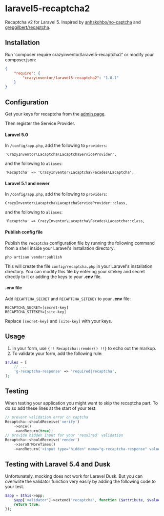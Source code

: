 # laravel5-recaptcha2

Recaptcha v2 for Laravel 5. Inspired by [anhskohbo/no-captcha](https://github.com/anhskohbo/no-captcha) and [greggilbert/recaptcha](https://github.com/greggilbert/recaptcha).

## Installation

Run 'composer require crazyinventor/laravel5-recaptcha2' or modify your composer.json:
```json
{
    "require": {
        "crazyinventor/laravel5-recaptcha2": "1.0.1"
    }
}
```

## Configuration

Get your keys for recaptcha from the [admin page](https://www.google.com/recaptcha/admin#list).

Then register the Service Provider.

#### Laravel 5.0

In `/config/app.php`, add the following to `providers`:
```
'CrazyInventor\Lacaptcha\LacaptchaServiceProvider',
```
and the following to `aliases`:
```
'Recaptcha' => 'CrazyInventor\Lacaptcha\Facades\Lacaptcha',
```

#### Laravel 5.1 and newer

In `/config/app.php`, add the following to `providers`:
```
CrazyInventor\Lacaptcha\LacaptchaServiceProvider::class,
```
and the following to `aliases`:
```
'Recaptcha' => CrazyInventor\Lacaptcha\Facades\Lacaptcha::class,
```

#### Publish config file

Publish the `recaptcha` configuration file by running the following command from a shell inside your Laravel's installation directory:

```
php artisan vendor:publish
```

This will create the file `config/recaptcha.php` in your Laravel's installation directory. You can modify this file by entering your sitekey and secret directly to it or adding the keys to your **.env** file.

#### .env file

 Add `RECAPTCHA_SECRET` and `RECAPTCHA_SITEKEY` to your **.env** file:
```
RECAPTCHA_SECRET=[secret-key]
RECAPTCHA_SITEKEY=[site-key]
```
Replace `[secret-key]` and `[site-key]` with your keys.

## Usage

1. In your form, use `{!! Recaptcha::render() !!}` to echo out the markup.
2. To validate your form, add the following rule:
```php
$rules = [
    // ...
    'g-recaptcha-response' => 'required|recaptcha',
];
```

## Testing

When testing your application you might want to skip the recaptcha part. To do so add these lines at the start of your test:
```php
// prevent validation error on captcha
Recaptcha::shouldReceive('verify')
    ->once()
    ->andReturn(true);
// provide hidden input for your 'required' validation
Recaptcha::shouldReceive('render')
    ->zeroOrMoreTimes()
    ->andReturn('<input type="hidden" name="g-recaptcha-response" value="1" />');
```

## Testing with Laravel 5.4 and Dusk

Unfortunately, mocking does not work for Laravel Dusk. But you can overwrite the validator function very easily by adding the following code to your test.

```php
$app = $this->app;
    $app['validator']->extend('recaptcha', function ($attribute, $value) use ($app) {
    return true;
});
```
